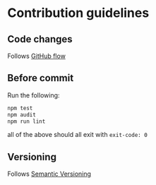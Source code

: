 # Contribution guidelines

## Code changes

Follows [GitHub flow][github-flow]

## Before commit

Run the following:

```bash
npm test
npm audit
npm run lint
```

all of the above should all exit with `exit-code: 0`

## Versioning

Follows [Semantic Versioning][semver-2]

[github-flow]: https://docs.github.com/en/get-started/using-github/github-flow
[semver-2]: https://semver.org/
